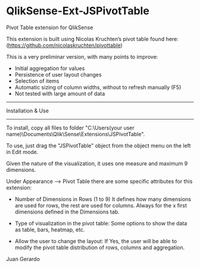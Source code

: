 QlikSense-Ext-JSPivotTable
==========================

Pivot Table extension for QlikSense


This extension is built using Nicolas Kruchten’s pivot table found here:
(https://github.com/nicolaskruchten/pivottable)


This is a very preliminar version, with many points to improve:

  - Initial aggregation for values
  - Persistence of user layout changes
  - Selection of items
  - Automatic sizing of column widths, without to refresh manually (F5)
  - Not tested with large amount of data



*********************************
Installation & Use
*********************************
To install, copy all files to folder "C:\Users\(your user name)\Documents\Qlik\Sense\Extensions\JSPivotTable".

To use, just drag the "JSPivotTable" object from the object menu on the left in Edit mode.

Given the nature of the visualization, it uses one measure and maximum 9 dimensions.

Under Appearance --> Pivot Table there are some specific attributes for this extension:

  - Number of Dimensions in Rows (1 to 9)
      It defines how many dimensions are used for rows, the rest are used for columns. Always for the x first dimensions defined in the Dimensions tab.

  - Type of visualization in the pivot table:
      Some options to show the data as table, bars, heatmap, etc.

  - Allow the user to change the layout:
      If Yes, the user will be able to modify the pivot table distribution of rows, columns and aggregation.


Juan Gerardo
